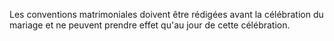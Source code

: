   
 Les conventions matrimoniales doivent être rédigées avant la célébration du mariage et ne peuvent prendre effet qu'au jour de cette célébration.  

  
